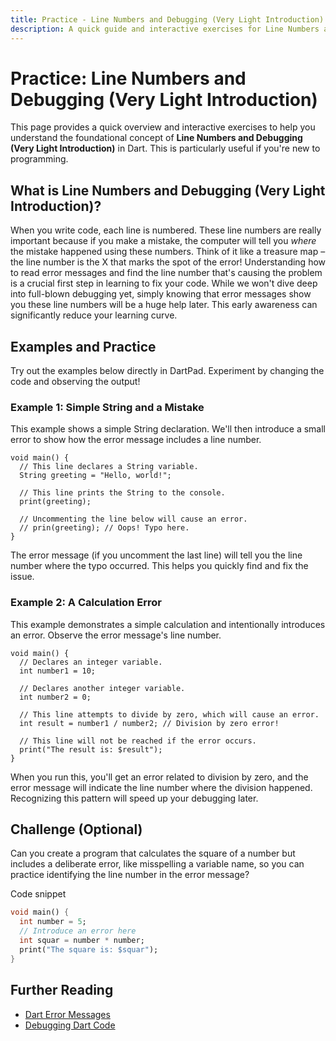 ```yaml
---
title: Practice - Line Numbers and Debugging (Very Light Introduction)
description: A quick guide and interactive exercises for Line Numbers and Debugging (Very Light Introduction) in Dart.
---
```


# Practice: Line Numbers and Debugging (Very Light Introduction)

This page provides a quick overview and interactive exercises to help you understand the foundational concept of **Line Numbers and Debugging (Very Light Introduction)** in Dart. This is particularly useful if you're new to programming.

## What is Line Numbers and Debugging (Very Light Introduction)?

When you write code, each line is numbered. These line numbers are really important because if you make a mistake, the computer will tell you *where* the mistake happened using these numbers.  Think of it like a treasure map – the line number is the X that marks the spot of the error!  Understanding how to read error messages and find the line number that's causing the problem is a crucial first step in learning to fix your code. While we won't dive deep into full-blown debugging yet, simply knowing that error messages show you these line numbers will be a huge help later. This early awareness can significantly reduce your learning curve.

## Examples and Practice

Try out the examples below directly in DartPad. Experiment by changing the code and observing the output!

### Example 1: Simple String and a Mistake

This example shows a simple String declaration. We'll then introduce a small error to show how the error message includes a line number.

```dartpad:run-dart
void main() {
  // This line declares a String variable.
  String greeting = "Hello, world!";

  // This line prints the String to the console.
  print(greeting);

  // Uncommenting the line below will cause an error.
  // prin(greeting); // Oops! Typo here.
}
```

The error message (if you uncomment the last line) will tell you the line number where the typo occurred. This helps you quickly find and fix the issue.

### Example 2: A Calculation Error

This example demonstrates a simple calculation and intentionally introduces an error. Observe the error message's line number.

```dartpad:run-dart
void main() {
  // Declares an integer variable.
  int number1 = 10;

  // Declares another integer variable.
  int number2 = 0;

  // This line attempts to divide by zero, which will cause an error.
  int result = number1 / number2; // Division by zero error!

  // This line will not be reached if the error occurs.
  print("The result is: $result");
}
```

When you run this, you'll get an error related to division by zero, and the error message will indicate the line number where the division happened. Recognizing this pattern will speed up your debugging later.

## Challenge (Optional)
Can you create a program that calculates the square of a number but includes a deliberate error, like misspelling a variable name, so you can practice identifying the line number in the error message?

Code snippet

```dart
void main() {
  int number = 5;
  // Introduce an error here
  int squar = number * number;
  print("The square is: $squar");
}
```

## Further Reading

- [Dart Error Messages](https://dart.dev/tools/diagnostic-messages)
- [Debugging Dart Code](https://dart.dev/tools/dart-devtools#debugging)
